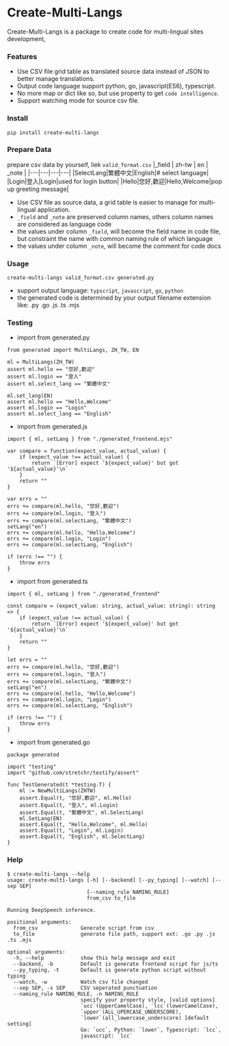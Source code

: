 # Create-Multi-Langs

Create-Multi-Langs is a package to create code for multi-lingual sites development, 

### Features
- Use CSV file grid table as translated source data instead of JSON to better manage translations.
- Output code language support python, go, javascript(ES6), typescript.
- No more map or dict like so, but use property to get `code intelligence`.
- Support watching mode for source csv file.

### Install
```
pip install create-multi-langs
```


### Prepare Data

prepare csv data by yourself, liek `valid_format.csv`
|_field | zh-tw | en | _note |
|---|---|---|---|
|SelectLang|繁體中文|English|# select language|
|Login|登入|Login|used for login button|
|Hello|您好,歡迎|Hello,Welcome|pop up greeting message|

- Use CSV file as source data, a grid table is easier to manage for multi-lingual application.
- `_field` and `_note` are preserved column names, others column names are considered as language code
- the values under column `_field`, will become the field name in code file, but constraint the name with common naming rule of which language
- the values under column `_note`, will become the comment for code docs

### Usage
```
create-multi-langs valid_format.csv generated.py
```
- support output language: `typscript`, `javascript`, `go`, `python`
- the generated code is determined by your output filename extension like: .py .go .js .ts .mjs


### Testing
- import from generated.py
```
from generated import MultiLangs, ZH_TW, EN

ml = MultiLangs(ZH_TW)
assert ml.hello == "您好,歡迎"
assert ml.login == "登入"
assert ml.select_lang == "繁體中文"

ml.set_lang(EN)
assert ml.hello == "Hello,Welcome"
assert ml.login == "Login"
assert ml.select_lang == "English"
```

- import from generated.js
```
import { ml, setLang } from "./generated_frontend.mjs"

var compare = function(expect_value, actual_value) {
    if (expect_value !== actual_value) {
        return `[Error] expect '${expect_value}' but got '${actual_value}'\n`
    }
    return ""
}

var errs = ""
errs += compare(ml.hello, "您好,歡迎")
errs += compare(ml.login, "登入")
errs += compare(ml.selectLang, "繁體中文")
setLang("en")
errs += compare(ml.hello, "Hello,Welcome")
errs += compare(ml.login, "Login")
errs += compare(ml.selectLang, "English")

if (errs !== "") {
    throw errs
}
```

- import from generated.ts
```
import { ml, setLang } from "./generated_frontend"

const compare = (expect_value: string, actual_value: string): string => {
    if (expect_value !== actual_value) {
        return `[Error] expect '${expect_value}' but got '${actual_value}'\n`
    }
    return ""
}

let errs = ""
errs += compare(ml.hello, "您好,歡迎")
errs += compare(ml.login, "登入")
errs += compare(ml.selectLang, "繁體中文")
setLang("en")
errs += compare(ml.hello, "Hello,Welcome")
errs += compare(ml.login, "Login")
errs += compare(ml.selectLang, "English")

if (errs !== "") {
    throw errs
}
```

- import from generated.go
```
package generated

import "testing"
import "github.com/stretchr/testify/assert"

func TestGenerated(t *testing.T) {
	ml := NewMultiLangs(ZHTW)
	assert.Equal(t, "您好,歡迎", ml.Hello)
	assert.Equal(t, "登入", ml.Login)
	assert.Equal(t, "繁體中文", ml.SelectLang)
	ml.SetLang(EN)
	assert.Equal(t, "Hello,Welcome", ml.Hello)
	assert.Equal(t, "Login", ml.Login)
	assert.Equal(t, "English", ml.SelectLang)
}
```

### Help
```
$ create-multi-langs --help
usage: create-multi-langs [-h] [--backend] [--py_typing] [--watch] [--sep SEP]
                          [--naming_rule NAMING_RULE]
                          from_csv to_file

Running DeepSpeech inference.

positional arguments:
  from_csv              Generate script from csv
  to_file               generate file path, support ext: .go .py .js .ts .mjs

optional arguments:
  -h, --help            show this help message and exit
  --backend, -b         Default is generate frontend script for js/ts
  --py_typing, -t       Default is generate python script without typing
  --watch, -w           Watch csv file changed
  --sep SEP, -s SEP     CSV seperated punctuation
  --naming_rule NAMING_RULE, -n NAMING_RULE
                        specify your property style, [valid options]
                        `ucc`(UpperCamelCase), `lcc`(lowerCamelCase),
                        `upper`(ALL_UPERCASE_UNDERSCORE),
                        `lower`(all_lowercase_underscore) [default setting]
                        Go: `ucc`, Python: `lower`, Typescript: `lcc`,
                        javascript: `lcc`
```